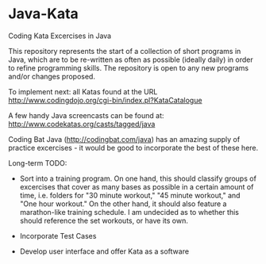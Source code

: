 # Java-Kata
Coding Kata Excercises in Java

This repository represents the start of a collection of short programs in Java, which are to be re-written as often as possible (ideally daily) in order to refine programming skills. The repository is open to any new programs and/or changes proposed.

To implement next: all Katas found at the URL http://www.codingdojo.org/cgi-bin/index.pl?KataCatalogue

A few handy Java screencasts can be found at: http://www.codekatas.org/casts/tagged/java

Coding Bat Java (http://codingbat.com/java) has an amazing supply of practice excercises - it would be good to incorporate the best of these here. 

Long-term TODO: 
- Sort into a training program. On one hand, this should classify groups of excercises that cover as many bases as possible in a certain amount of time, i.e. folders for "30 minute workout," "45 minute workout," and "One hour workout." On the other hand, it should also feature a marathon-like training schedule. I am undecided as to whether this should reference the set workouts, or have its own.

- Incorporate Test Cases

- Develop user interface and offer Kata as a software
